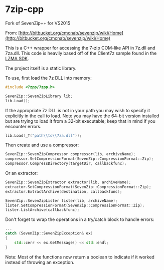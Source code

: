 # 7zip-cpp
Fork of SevenZip++ for VS2015

From:
[http://bitbucket.org/cmcnab/sevenzip/wiki/Home](http://bitbucket.org/cmcnab/sevenzip/wiki/Home)


This is a C++ wrapper for accessing the 7-zip COM-like API in 7z.dll and 7za.dll. This code is heavily based off of the Client7z sample found in the [LZMA SDK](http://www.7-zip.org/sdk.html).

The project itself is a static library.

To use, first load the 7z DLL into memory:

```cpp
#include <7zpp/7zpp.h>

SevenZip::SevenZipLibrary lib;
lib.Load();
```

If the appropriate 7z DLL is not in your path you may wish to specify it explicitly in the call to load. Note you may have the 64-bit version installed but are trying to load it from a 32-bit executable; keep that in mind if you encounter errors.

```cpp
lib.Load(_T("path\\to\\7za.dll"));
```

Then create and use a compressor:

```cpp
SevenZip::SevenZipCompressor compressor(lib, archiveName);
compressor.SetCompressionFormat(SevenZip::CompressionFormat::Zip);
compressor.CompressDirectory(targetDir, callbackfunc);
```

Or an extractor:

```cpp
SevenZip::SevenZipExtractor extractor(lib, archiveName);
extractor.SetCompressionFormat(SevenZip::CompressionFormat::Zip);
extractor.ExtractArchive(destination, callbackfunc);
```

```cpp
SevenZip::SevenZipLister lister(lib, archiveName);
lister.SetCompressionFormat(SevenZip::CompressionFormat::Zip);
lister.ListArchive(callbackfunc);
```


Don't forget to wrap the operations in a try/catch block to handle errors:

```cpp
...
catch (SevenZip::SevenZipException& ex)
{
    std::cerr << ex.GetMessage() << std::endl;
}

```
Note:  Most of the functions now return a boolean to indicate if it worked
instead of throwing an exception.
